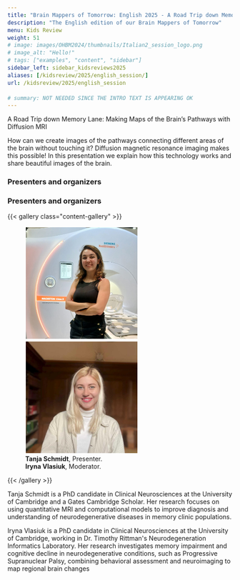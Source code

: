 ```yaml
---
title: "Brain Mappers of Tomorrow: English 2025 - A Road Trip down Memory Lane: Making Maps of the Brain’s Pathways with Diffusion MRI"
description: "The English edition of our Brain Mappers of Tomorrow"
menu: Kids Review
weight: 51
# image: images/OHBM2024/thumbnails/Italian2_session_logo.png
# image_alt: "Hello!"
# tags: ["examples", "content", "sidebar"]
sidebar_left: sidebar_kidsreviews2025
aliases: [/kidsreview/2025/english_session/]
url: /kidsreview/2025/english_session

# summary: NOT NEEDED SINCE THE INTRO TEXT IS APPEARING OK
---
```


A Road Trip down Memory Lane: Making Maps of the Brain’s Pathways with Diffusion MRI

How can we create images of the pathways connecting different areas of the brain without touching it? Diffusion magnetic resonance imaging makes this possible! In this presentation we explain how this technology works and share beautiful images of the brain.

### Presenters and organizers


### Presenters and organizers

{{< gallery class="content-gallery" >}}
    <figure>
            <img style="margin: 0.1em; width: 250px; height: 250px; object-fit: cover;" src="/images/OHBM2025/BMT/Tanja_Schmidt.jpeg" alt="Tanja Schmidt" width="250">
            <img style="margin: 0.1em; width: 250px; height: 250px; object-fit: cover;" src="/images/OHBM2025/BMT/Iryna_Vlasiuk.jpeg" alt="Iryna Vlasiuk" width="250">
        <figcaption>
            <b>Tanja Schmidt</b>, Presenter.<br>
            <b>Iryna Vlasiuk</b>, Moderator.
        </figcaption>
    </figure>
{{< /gallery >}}


Tanja Schmidt is a PhD candidate in Clinical Neurosciences at the University of Cambridge and a Gates Cambridge Scholar. Her research focuses on using quantitative MRI and computational models to improve diagnosis and understanding of neurodegenerative diseases in memory clinic populations.


Iryna Vlasiuk is a PhD candidate in Clinical Neurosciences at the University of Cambridge, working in Dr. Timothy Rittman's Neurodegeneration Informatics Laboratory. Her research investigates memory impairment and cognitive decline in neurodegenerative conditions, such as Progressive Supranuclear Palsy, combining behavioral assessment and neuroimaging to map regional brain changes


<!-- ### Official Trailer

#### English subtitles
{{< youtube id="h02EFmRmLDY" >}}

<!-- ### The presentation

{{< gallery class="content-gallery" >}} 
    <figure> 
            <img style="margin: 0.1em 0.1em 0.1em 0.1em" src="/images/OHBM2023/kidsreview_2023/italian_isotta/Fv2DzoNWAAMK9ww.jpg" alt="Photo from the presentation" height="350">
            <img style="margin: 0.1em 0.1em 0.1em 0.1em" src="/images/OHBM2023/kidsreview_2023/italian_isotta/Fv2DzpJXgAARCZX.jpg" alt="Photo from the presentation" width="350">
            <img style="margin: 0.1em 0.1em 0.1em 0.1em" src="/images/OHBM2023/kidsreview_2023/italian_isotta/Fv2DzngWcAMD0Ot.jpg" alt="Photo from the presentation" width="350">
            <img style="margin: 0.1em 0.1em 0.1em 0.1em" src="/images/OHBM2023/kidsreview_2023/italian_isotta/Fv2DznfXsAERTCS.jpg" alt="Photo from the presentation" width="350">
            <img style="margin: 0.1em 0.1em 0.1em 0.1em" src="/images/OHBM2023/kidsreview_2023/italian_isotta/Fv2ENXsWIAEV1Ex.jpg" alt="Photo from the presentation" width="350">
        <figcaption>
            <b>Pictures from the presentation.</b>
        </figcaption>
    </figure>
{{< /gallery >}}

From [Irene Balboni](https://twitter.com/irene_balboni/status/1656627725308657664?s=20). -->
